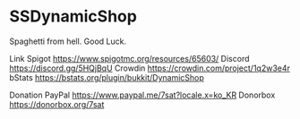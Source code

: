 # SSDynamicShop
Spaghetti from hell. Good Luck.

Link
Spigot https://www.spigotmc.org/resources/65603/
Discord https://discord.gg/5HQjBqU
Crowdin https://crowdin.com/project/1q2w3e4r
bStats https://bstats.org/plugin/bukkit/DynamicShop

Donation
PayPal https://www.paypal.me/7sat?locale.x=ko_KR
Donorbox https://donorbox.org/7sat
